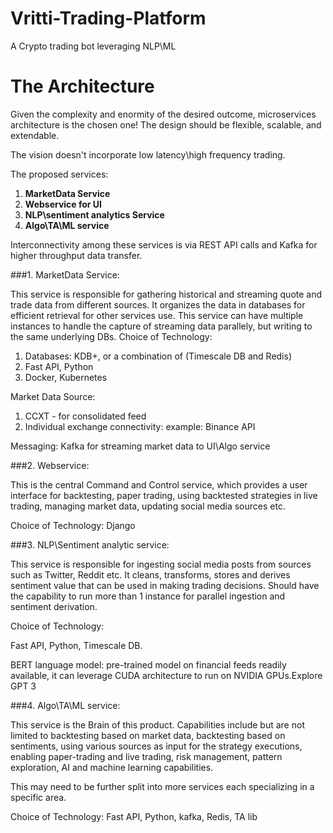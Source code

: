 # Vritti-Trading-Platform
A Crypto trading bot leveraging NLP\ML



The Architecture
================

Given the complexity and enormity of the desired outcome, microservices architecture is the chosen one!
The design should be flexible, scalable, and extendable.

The vision doesn't incorporate low latency\high frequency trading.

The proposed services:

1. **MarketData Service**
2. **Webservice for UI**
3. **NLP\\sentiment analytics Service**
4. **Algo\\TA\\ML service**
    

 Interconnectivity among these services is via REST API calls and Kafka for higher throughput data transfer.

###1.  MarketData Service:
    
This service is responsible for gathering historical and streaming quote and trade data from different sources. It organizes the data in databases for efficient retrieval for other services use. This service can have multiple instances to handle the capture of streaming data parallely, but writing to the same underlying DBs.
Choice of Technology:

1.  Databases: KDB+, or a combination of (Timescale DB and Redis)
2.  Fast API, Python
3.  Docker, Kubernetes
    

Market Data Source:
1.  CCXT - for consolidated feed 
2.  Individual exchange connectivity: example: Binance API
    

Messaging:
Kafka for streaming market data to UI\\Algo service

###2\. Webservice:

This is the central Command and Control service, which provides a user interface for backtesting, paper trading, using backtested strategies in live trading, managing market data, updating social media sources etc.

Choice of Technology: Django

###3\. NLP\\Sentiment analytic service:

This service is responsible for ingesting social media posts from sources such as Twitter, Reddit etc. It cleans, transforms, stores and derives sentiment value that can be used in making trading decisions. Should have the capability to run more than 1 instance for parallel ingestion and sentiment derivation.

Choice of Technology:

Fast API, Python, Timescale DB.

BERT language model: pre-trained model on financial feeds readily available, it can leverage CUDA architecture to run on NVIDIA GPUs.Explore GPT 3

###4\. Algo\\TA\\ML service:

This service is the Brain of this product. Capabilities include but are not limited to backtesting based on market data, backtesting based on sentiments, using various sources as input for the strategy executions, enabling paper-trading and live trading, risk management, pattern exploration, AI and machine learning capabilities.

This may need to be further split into more services each specializing in a specific area.

Choice of Technology: 
Fast API, Python, kafka, Redis, TA lib